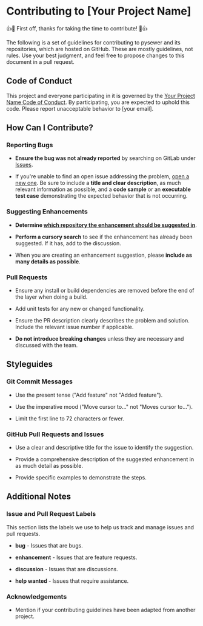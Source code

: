 # Contributing to [Your Project Name]

👍🎉 First off, thanks for taking the time to contribute! 🎉👍

The following is a set of guidelines for contributing to pysewer and its repositories, which are hosted on GitHub. These are mostly guidelines, not rules. Use your best judgment, and feel free to propose changes to this document in a pull request.

## Code of Conduct

This project and everyone participating in it is governed by the [Your Project Name Code of Conduct](CODE_OF_CONDUCT.md). By participating, you are expected to uphold this code. Please report unacceptable behavior to [your email].

## How Can I Contribute?

### Reporting Bugs

- **Ensure the bug was not already reported** by searching on GitLab under [Issues](https://github.com/your/your-project/issues).
  
- If you're unable to find an open issue addressing the problem, [open a new one](https://github.com/your/your-project/issues/new). Be sure to include a **title and clear description**, as much relevant information as possible, and a **code sample** or an **executable test case** demonstrating the expected behavior that is not occurring.

### Suggesting Enhancements

- **Determine [which repository the enhancement should be suggested in](https://github.com/your/your-project/)**.
  
- **Perform a cursory search** to see if the enhancement has already been suggested. If it has, add to the discussion.

- When you are creating an enhancement suggestion, please **include as many details as possible**.

### Pull Requests

- Ensure any install or build dependencies are removed before the end of the layer when doing a build.

- Add unit tests for any new or changed functionality.

- Ensure the PR description clearly describes the problem and solution. Include the relevant issue number if applicable.

- **Do not introduce breaking changes** unless they are necessary and discussed with the team.

## Styleguides

### Git Commit Messages

- Use the present tense ("Add feature" not "Added feature").
  
- Use the imperative mood ("Move cursor to..." not "Moves cursor to...").

- Limit the first line to 72 characters or fewer.

### GitHub Pull Requests and Issues

- Use a clear and descriptive title for the issue to identify the suggestion.

- Provide a comprehensive description of the suggested enhancement in as much detail as possible.

- Provide specific examples to demonstrate the steps.

## Additional Notes

### Issue and Pull Request Labels

This section lists the labels we use to help us track and manage issues and pull requests.

- **bug** - Issues that are bugs.

- **enhancement** - Issues that are feature requests.

- **discussion** - Issues that are discussions.

- **help wanted** - Issues that require assistance.

### Acknowledgements

- Mention if your contributing guidelines have been adapted from another project.


